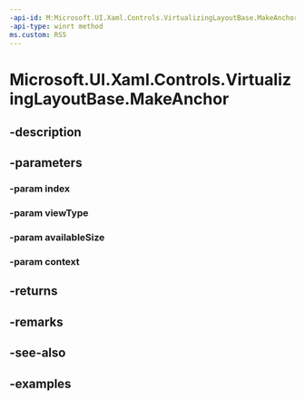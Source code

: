 ```yaml
---
-api-id: M:Microsoft.UI.Xaml.Controls.VirtualizingLayoutBase.MakeAnchor(System.Int32,System.String,Windows.Foundation.Size,Microsoft.UI.Xaml.Controls.VirtualizingLayoutContext)
-api-type: winrt method
ms.custom: RS5
---
```


<!-- Method syntax.
public UIElement VirtualizingLayoutBase.MakeAnchor(Int32 index, String viewType, Size availableSize, VirtualizingLayoutContext context)
-->

# Microsoft.UI.Xaml.Controls.VirtualizingLayoutBase.MakeAnchor

## -description

## -parameters
### -param index

### -param viewType

### -param availableSize

### -param context

## -returns

## -remarks

## -see-also

## -examples

